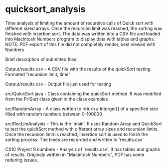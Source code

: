 # quicksort_analysis

Time analysis of limiting the amount of recursive calls of Quick sort with different sized arrays. Once the recursion limit
was reached, the sorting was finished with insertion sort. The data was written into a CSV file and loaded into Macintosh 
Numbers program to display data with tables and graphs. NOTE: PDF export of this file did not completely render, best viewed 
with Numbers 

Brief description of submitted files:

Output/results.csv
    - A CSV file with the results of the quickSort testing. Formated "recursion limit, time"

Output/results.csv
    - Output file just used for testing

src/QuickSort.java
    - Class containing the quickSort method. It was modified from the FHSort class given in the class examples

src/RandomArray
    - A class written to return a Interger[] of a specified size filled with random numbers between 0-100000

src/RecLimAnalysis
    - This is the 'main'. It uses Random Array and QuickSort to test the quickSort method with different array sizes and recursion limits. Once the recursion limit is reached, insertion sort is used to finish the sorting process. The times are recorded and written to 'results.csv'


CS1C Project 9.numbers
    - Analysis of 'results.csv'. It has tables and graphs of results. Originaly written in "Macintosh Numbers", PDF has some reduring issues.
